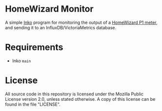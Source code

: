 # HomeWizard Monitor

A simple [Inko](https://inko-lang.org/) program for monitoring the output of a
[HomeWizard P1 meter](https://www.homewizard.com/), and sending it to an
InfluxDB/VictoriaMetrics database.

# Requirements

- Inko `main`

# License

All source code in this repository is licensed under the Mozilla Public License
version 2.0, unless stated otherwise. A copy of this license can be found in the
file "LICENSE".

